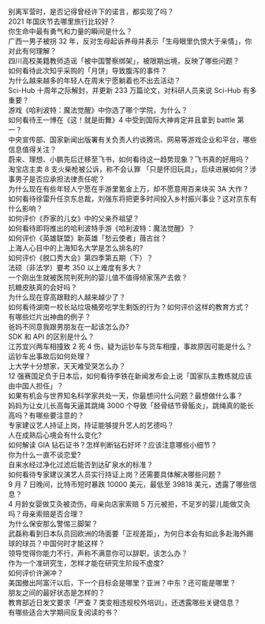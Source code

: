 别离军营时，是否记得曾经许下的诺言，都实现了吗？  
2021 年国庆节去哪里旅行比较好？  
你生命中最有勇气和力量的瞬间是什么？  
广西一男子被拐 32 年，反对生母起诉养母并表示「生母眼里仇恨大于亲情」，你对此有何理解？  
四川高校美籍教师造谣「被中国警察绑架」，被限期出境，反映了哪些问题？  
如何看待此次知乎采购的「月饼」导致腹泻的事件？  
为什么越来越多的年轻人在周末宁愿躺着也不出去活动？  
Sci-Hub 十周年之际解封，并更新 233 万篇论文，对科研人员来说 Sci-Hub 有多重要？  
游戏《哈利波特：魔法觉醒》中你选了哪个学院，为什么？  
如何看待王一博在《这！就是街舞》4 中受到国际大神肯定并且拿到 battle 第一？  
中央宣传部、国家新闻出版署有关负责人约谈腾讯、网易等游戏企业和平台，哪些信息值得关注？  
蔚来、理想、小鹏先后迁移至飞书，如何看待这一趋势现象？飞书真的好用吗？  
淘宝店主卖 8 支火柴枪被公诉，称不会认罪 「只是怀旧玩具」，后续进展如何？涉事男子是否应承担法律责任呢？  
为什么现在有些年轻人宁愿在手游里氪金上万，却不愿意用百来块买 3A 大作？  
如何看待徐雷升任京东总裁，刘强东将把更多时间投入乡村振兴事业？这对京东有什么影响？  
如何评价《乔家的儿女》中的父亲乔祖望？  
如何看待即将推出的哈利波特手游《哈利波特：魔法觉醒》？  
如何评价《英雄联盟》新英雄「愁云使者」薇古丝？  
上海人心目中的上海知名大学是怎么排名的?  
如何评价《脱口秀大会》第四季第五期（下）？  
法硕（非法学）要考 350 以上难度有多大？  
一个刚出生就被医院判死刑的婴儿值不值得倾家荡产去救？  
抗糖皮肤真的会好吗？  
为什么现在穿高跟鞋的人越来越少了？  
如何看待湖南一校长站垃圾桶旁吃学生剩饭的行为？如何评价这样的教育方式？  
有哪些烂片出神曲的例子？  
爸妈不同意我跟男朋友在一起该怎么办?  
SDK 和 API 的区别是什么？  
江苏宜兴两车相撞致 2 死 4 伤，疑为运钞车与货车相撞，事故原因可能是什么？运钞车出事故后如何处理？  
上大学十分想家，天天难受哭怎么办？  
12 强赛国足负于日本后，如何看待李铁在新闻发布会上说「国家队主教练就应该由中国人担任」？  
如果有机会与世界知名科学家共处一天，你最想问什么问题？最想做什么事？  
妈妈为让女儿长高每天逼其跳绳 3000 个导致「胫骨结节骨骺炎」，跳绳真的能长高吗？有哪些要注意的？  
专家建议艺人持证上岗，持证能够提升艺人的艺德吗？  
人在成熟后心境会有什么变化?  
如何解读 GIA 钻石证书？怎样判断钻石好坏？应该注意哪些小细节？  
你为什么一直不谈恋爱?  
自来水经过净化过滤后能否到达矿泉水的标准？  
如何看待专家建议演艺人员实行持证上岗？还需要具体解决哪些问题？  
9 月 7 日晚间，比特币短时暴跌 10000 美元，最低至  39818 美元，透露了哪些信息？  
4 月龄女婴做艾灸被烫伤，母亲向店家索赔 5 万元被拒，不足岁的婴儿能做艾灸吗？母亲索赔是否合理？  
为什么保安那么警惕三脚架？  
武磊称看到日本队员回欧洲的场面要「正视差距」，为何日本会有如此多赴海外踢球的球员？中国何时才能这样？  
领导觉得你能力不行，声称不满意你可以辞职，该怎么办？  
作为一个准研究生，怎样才能在研究生阶段不虚度?  
如何评价许渊冲？  
美国撤出阿富汗以后，下一个目标会是哪里？亚洲？中东？还可能是哪里？  
朋友之间的最好状态是怎样的？  
教育部近日发文要求「严查 7 类变相违规校外培训」，还透露哪些关键信息？  
有哪些适合大学期间反复阅读的书？  
